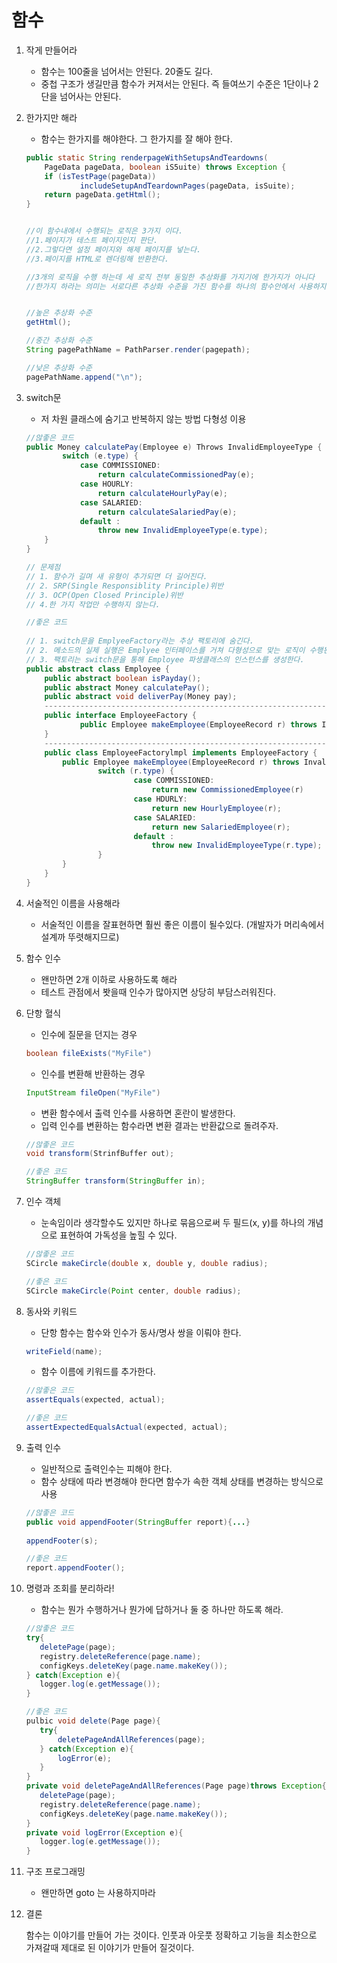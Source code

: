 # 함수 

1. 작게 만들어라

    - 함수는 100줄을 넘어서는 안된다. 20줄도 길다.
    - 중첩 구조가 생길만큼 함수가 커져서는 안된다. 즉 들여쓰기 수준은 1단이나 2단을 넘어사는 안된다.


2. 한가지만 해라

    - 함수는 한가지를 해야한다. 그 한가지를 잘 해야 한다.

    ```java
    public static String renderpageWithSetupsAndTeardowns(
		PageData pageData, boolean iS5uite) throws Exception {
		if (isTestPage(pageData))
				includeSetupAndTeardownPages(pageData, isSuite);
		return pageData.getHtml();
    }

    
    //이 함수내에서 수행되는 로직은 3가지 이다.
    //1.페이지가 테스트 페이지인지 판단.
    //2.그렇다면 설정 페이지와 해제 페이지를 넣는다.
    //3.페이지를 HTML로 렌더링해 반환한다. 

    //3개의 로직을 수행 하는데 세 로직 전부 동일한 추상화를 가지기에 한가지가 아니다
    //한가지 하라는 의미는 서로다른 추상화 수준을 가진 함수를 하나의 함수안에서 사용하지 마라
    

    //높은 추상화 수준
    getHtml();

    //중간 추상화 수준
    String pagePathName = PathParser.render(pagepath);

    //낮은 추상화 수준
    pagePathName.append("\n");
    ```

3. switch문

    - 저 차원 클래스에 숨기고 반복하지 않는 방법 다형성 이용
    ```java
   //않좋은 코드
    public Money calculatePay(Employee e) Throws InvalidEmployeeType {
            switch (e.type) {
                case COMMISSIONED:
                    return calculateCommissionedPay(e);
                case HOURLY:
                    return calculateHourlyPay(e);
                case SALARIED:
                    return calculateSalariedPay(e);
                default :
                    throw new InvalidEmployeeType(e.type);
        }
    }

    // 문제점
    // 1. 함수가 길며 새 유형이 추가되면 더 길어진다.
    // 2. SRP(Single Responsiblity Principle)위반
    // 3. OCP(Open Closed Principle)위반
    // 4.한 가지 작업만 수행하지 않는다. 

    //좋은 코드
        
    // 1. switch문을 EmplyeeFactory라는 추상 팩토리에 숨긴다. 
    // 2. 메소드의 실제 실행은 Emplyee 인터페이스를 거쳐 다형성으로 맞는 로직이 수행된다.
    // 3. 팩토리는 switch문을 통해 Employee 파생클래스의 인스턴스를 생성한다. 
    public abstract class Employee {
        public abstract boolean isPayday();
        public abstract Money calculatePay();
        public abstract void deliverPay(Money pay);
        ---------------------------------------------------------------------------
        public interface EmployeeFactory {
                public Employee makeEmployee(EmployeeRecord r) throws InvalidEmployeeType;
        }
        ---------------------------------------------------------------------------
        public class EmployeeFactorylmpl implements EmployeeFactory {
            public Employee makeEmployee(EmployeeRecord r) throws InvalidEmployeeType {
                    switch (r.type) {
                            case COMMISSIONED:
                                return new CommissionedEmployee(r)
                            case HDURLY:
                                return new HourlyEmployee(r);
                            case SALARIED:
                                return new SalariedEmployee(r);
                            default :
                                throw new InvalidEmployeeType(r.type);
                    }
            }
        }
    }
    ```
    
4. 서술적인 이름을 사용해라

    - 서술적인 이름을 잘표현하면 훨씬 좋은 이름이 될수있다. (개발자가 머리속에서 설계까 뚜렷해지므로)

5. 함수 인수

    - 왠만하면 2개 이하로 사용하도록 해라
    - 테스트 관점에서 봣을때 인수가 많아지면 상당히 부담스러워진다.

6. 단항 혈식 
    - 인수에 질문을 던지는 경우 
    ```java
    boolean fileExists("MyFile")
    ```

    - 인수를 변환해 반환하는 경우 
     ```java
    InputStream fileOpen("MyFile")
    ```

    - 변환 함수에서 출력 인수를 사용하면 혼란이 발생한다.
    - 입력 인수를 변환하는 함수라면 변환 결과는 반환값으로 돌려주자. 
     ```java
    //않좋은 코드
    void transform(StrinfBuffer out);

    //좋은 코드
    StringBuffer transform(StringBuffer in);
    ```

7. 인수 객체
    
    - 눈속임이라 생각할수도 있지만 하나로 묶음으로써 두 필드(x, y)를 하나의 개념으로 표현하여 가독성을 높힐 수 있다. 

     ```java
    //않좋은 코드
    SCircle makeCircle(double x, double y, double radius);

    //좋은 코드
    SCircle makeCircle(Point center, double radius);
    ```

8. 동사와 키워드
    - 단항 함수는 함수와 인수가 동사/명사 쌍을 이뤄야 한다. 
     ```java
    writeField(name);
    ```

    - 함수 이름에 키워드를 추가한다.
    ```java
    //않좋은 코드
    assertEquals(expected, actual);

    //좋은 코드
    assertExpectedEqualsActual(expected, actual);
    ```

9. 출력 인수
    - 일반적으로 출력인수는 피해야 한다.
    - 함수 상태에 따라 변경해야 한다면 함수가 속한 객체 상태를 변경하는 방식으로 사용

    ```java
    //않좋은 코드
    public void appendFooter(StringBuffer report){...}
  
    appendFooter(s);

    //좋은 코드
    report.appendFooter();
    ```

10. 명령과 조회를 분리하라!
    - 함수는 뭔가 수행하거나 뭔가에 답하거나 둘 중 하나만 하도록 해라.
     ```java
    //않좋은 코드
    try{
        deletePage(page);
        registry.deleteReference(page.name);
        configKeys.deleteKey(page.name.makeKey());
    } catch(Exception e){
        logger.log(e.getMessage());
    }

    //좋은 코드
    pulbic void delete(Page page){
        try{
            deletePageAndAllReferences(page);
        } catch(Exception e){
            logError(e);
        }
    }
    private void deletePageAndAllReferences(Page page)throws Exception{
        deletePage(page);
        registry.deleteReference(page.name);
        configKeys.deleteKey(page.name.makeKey());
    }
    private void logError(Exception e){
        logger.log(e.getMessage());
    } 
    
    ```
11. 구조 프로그래밍
    - 왠만하면 goto 는 사용하지마라

12. 결론

    함수는 이야기를 만들어 가는 것이다.
    인풋과 아웃풋 정확하고 기능을 최소한으로 가져갈때 제대로 된 이야기가 만들어 질것이다.
        
     